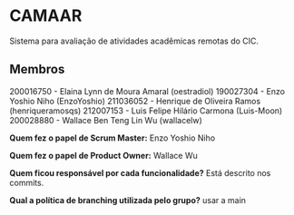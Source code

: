 # CAMAAR

Sistema para avaliação de atividades acadêmicas remotas do CIC.

## Membros

200016750 - Elaina Lynn de Moura Amaral (oestradiol)
190027304 - Enzo Yoshio Niho (EnzoYoshio)
211036052 - Henrique de Oliveira Ramos  (henriqueramosqs)
212007153 - Luis Felipe Hilário Carmona (Luis-Moon)
200028880 - Wallace Ben Teng Lin Wu (wallacelw)

**Quem fez o papel de Scrum Master:** 
Enzo Yoshio Niho

**Quem fez o papel de Product Owner:** 
Wallace Wu

**Quem ficou responsável por cada funcionalidade?** 
Está descrito nos commits.

**Qual a política de branching utilizada pelo grupo?** 
usar a main
